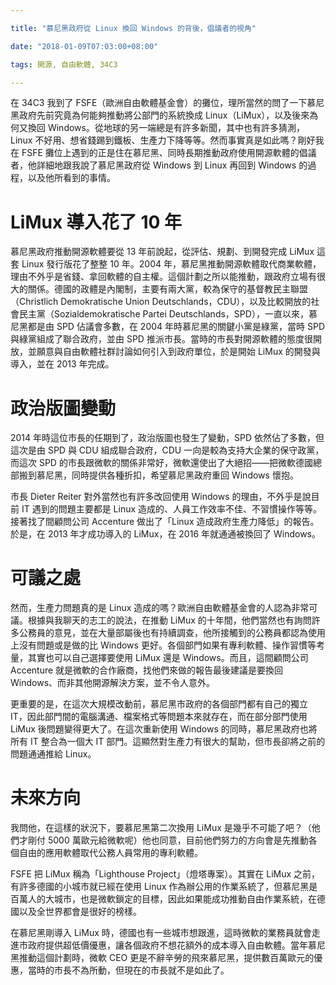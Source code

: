 ```yaml
---

title: "慕尼黑政府從 Linux 換回 Windows 的背後，倡議者的視角"

date: "2018-01-09T07:03:00+08:00"

tags: 開源, 自由軟體, 34C3

---
```


在 34C3 我到了 FSFE（歐洲自由軟體基金會）的攤位，理所當然的問了一下慕尼黑政府先前究竟為何能夠推動將公部門的系統換成 Linux（LiMux），以及後來為何又換回 Windows。從地球的另一端總是有許多新聞，其中也有許多猜測，Linux 不好用、想省錢踢到鐵板、生產力下降等等。然而事實真是如此嗎？剛好我在 FSFE 攤位上遇到的正是住在慕尼黑、同時長期推動政府使用開源軟體的倡議者，他詳細地跟我說了慕尼黑政府從 Windows 到 Linux 再回到 Windows 的過程，以及他所看到的事情。

# LiMux 導入花了 10 年

慕尼黑政府推動開源軟體要從 13 年前說起，從評估、規劃、到開發完成 LiMux 這套 Linux 發行版花了整整 10 年。2004 年，慕尼黑推動開源軟體取代商業軟體，理由不外乎是省錢、拿回軟體的自主權。這個計劃之所以能推動，跟政府立場有很大的關係。德國的政體是內閣制，主要有兩大黨，較為保守的基督教民主聯盟（Christlich Demokratische Union Deutschlands，CDU），以及比較開放的社會民主黨（Sozialdemokratische Partei Deutschlands，SPD），一直以來，慕尼黑都是由 SPD 佔議會多數，在 2004 年時慕尼黑的關鍵小黨是綠黨，當時 SPD 與綠黨組成了聯合政府，並由 SPD 推派市長。當時的市長對開源軟體的態度很開放，並願意與自由軟體社群討論如何引入到政府單位，於是開始 LiMux 的開發與導入，並在 2013 年完成。

# 政治版圖變動

2014 年時這位市長的任期到了，政治版圖也發生了變動，SPD 依然佔了多數，但這次是由 SPD 與 CDU 組成聯合政府，CDU 一向是較為支持大企業的保守政黨，而這次 SPD 的市長跟微軟的關係非常好，微軟還使出了大絕招——把微軟德國總部搬到慕尼黑，同時提供各種折扣，希望慕尼黑政府重回 Windows 懷抱。

市長 Dieter Reiter 對外當然也有許多改回使用 Windows 的理由，不外乎是說目前 IT 遇到的問題主要都是 Linux 造成的、人員工作效率不佳、不習慣操作等等。接著找了間顧問公司 Accenture 做出了「Linux 造成政府生產力降低」的報告。於是，在 2013 年才成功導入的 LiMux，在 2016 年就通通被換回了 Windows。

# 可議之處

然而，生產力問題真的是 Linux 造成的嗎？歐洲自由軟體基金會的人認為非常可議。根據與我聊天的志工的說法，在推動 LiMux 的十年間，他們當然也有詢問許多公務員的意見，並在大量部屬後也有持續調查，他所接觸到的公務員都認為使用上沒有問題或是做的比 Windows 更好。各個部門如果有專利軟體、操作習慣等考量，其實也可以自己選擇要使用 LiMux 還是 Windows。而且，這間顧問公司 Accenture 就是微軟的合作廠商，找他們來做的報告最後建議是要換回 Windows、而非其他開源解決方案，並不令人意外。

更重要的是，在這次大規模改動前，慕尼黑市政府的各個部門都有自己的獨立 IT，因此部門間的電腦溝通、檔案格式等問題本來就存在，而在部分部門使用 LiMux 後問題變得更大了。在這次重新使用 Windows 的同時，慕尼黑政府也將所有 IT 整合為一個大 IT 部門。這顯然對生產力有很大的幫助，但市長卻將之前的問題通通推給 Linux。

# 未來方向

我問他，在這樣的狀況下，要慕尼黑第二次換用 LiMux 是幾乎不可能了吧？（他們才剛付 5000 萬歐元給微軟呢）他也同意，目前他們努力的方向會是先推動各個自由的應用軟體取代公務人員常用的專利軟體。

FSFE 把 LiMux 稱為「Lighthouse Project」（燈塔專案）。其實在 LiMux 之前，有許多德國的小城市就已經在使用 Linux 作為辦公用的作業系統了，但慕尼黑是百萬人的大城市，也是微軟鎖定的目標，因此如果能成功推動自由作業系統，在德國以及全世界都會是很好的榜樣。

在慕尼黑剛導入 LiMux 時，德國也有一些城市想跟進，這時微軟的業務員就會走進市政府提供超低價優惠，讓各個政府不想花額外的成本導入自由軟體。當年慕尼黑推動這個計劃時，微軟 CEO 更是不辭辛勞的飛來慕尼黑，提供數百萬歐元的優惠，當時的市長不為所動，但現在的市長就不是如此了。
